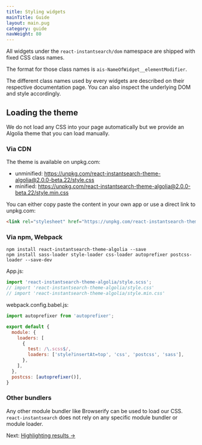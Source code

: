 ```yaml
---
title: Styling widgets
mainTitle: Guide
layout: main.pug
category: guide
navWeight: 80
---
```


All widgets under the `react-instantsearch/dom` namespace are shipped with fixed CSS class names.

The format for those class names is `ais-NameOfWidget__elementModifier`.

The different class names used by every widgets are described on their respective documentation page. You
can also inspect the underlying DOM and style accordingly.

## Loading the theme

We do not load any CSS into your page automatically but we provide an Algolia theme that you can load
manually.

### Via CDN

The theme is available on unpkg.com:
- unminified: https://unpkg.com/react-instantsearch-theme-algolia@2.0.0-beta.22/style.css
- minified: https://unpkg.com/react-instantsearch-theme-algolia@2.0.0-beta.22/style.min.css

You can either copy paste the content in your own app or use a direct link to unpkg.com:

```html
<link rel="stylesheet" href="https://unpkg.com/react-instantsearch-theme-algolia@2.0.0-beta.22/style.min.css">
```

### Via npm, Webpack

```shell
npm install react-instantsearch-theme-algolia --save
npm install sass-loader style-loader css-loader autoprefixer postcss-loader --save-dev
```

App.js:
```javascript
import 'react-instantsearch-theme-algolia/style.scss';
// import 'react-instantsearch-theme-algolia/style.css'
// import 'react-instantsearch-theme-algolia/style.min.css'
```

webpack.config.babel.js:
```javascript
import autoprefixer from 'autoprefixer';

export default {
  module: {
    loaders: [
      {
        test: /\.scss$/,
        loaders: ['style?insertAt=top', 'css', 'postcss', 'sass'],
      },
    ],
  },
  postcss: [autoprefixer()],
}
```

### Other bundlers

Any other module bundler like Browserify can be used to load our CSS. `react-instantsearch`
does not rely on any specific module bundler or module loader.

<div class="guide-nav">
Next: <a href="guide//Highlighting%20results.html">Highlighting results →</a>
</div>
